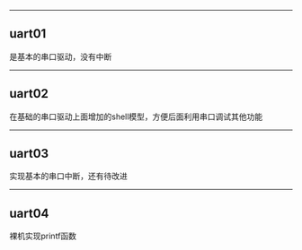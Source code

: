 --------
uart01
--------
是基本的串口驱动，没有中断

--------
uart02
--------
在基础的串口驱动上面增加的shell模型，方便后面利用串口调试其他功能

--------
uart03
--------
实现基本的串口中断，还有待改进

--------
uart04
--------
裸机实现printf函数
